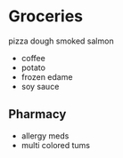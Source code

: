 # Groceries

pizza dough
smoked salmon

- coffee
- potato
- frozen edame
- soy sauce

## Pharmacy

- allergy meds
- multi colored tums
